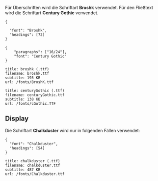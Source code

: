 Für Überschriften wird die Schriftart **Broshk** verwendet. Für den Fließtext wird die Schriftart **Century Gothic** verwendet.

```type|single
{

  "font": "Broshk",
  "headings": [72]
}
```

```type
{
    "paragraphs": ["16/24"],
    "font": "Century Gothic"
}
```

```download|span-3
title: broshk (.ttf)
filename: broshk.ttf
subtitle: 195 KB
url: /fonts/BroshK.ttf
```

```download|span-3
title: centuryGothic (.ttf)
filename: centuryGothic.ttf
subtitle: 138 KB
url: /fonts/cGothic.TTF
```

## Display

Die Schriftart **Chalkduster** wird nur in folgenden Fällen verwendet:

```type|single
{
  "font": "Chalkduster",
  "headings": [54]
}
```

```download|span-3
title: chalkduster (.ttf)
filename: chalkduster.ttf
subtitle: 487 KB
url: /fonts/Chalkduster.ttf
```
